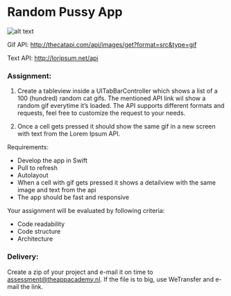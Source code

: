 # Random Pussy App

![alt text](http://thecatapi.com/api/images/get?format=src&type=gif)

Gif API: 
http://thecatapi.com/api/images/get?format=src&type=gif

Text API:
http://loripsum.net/api

### Assignment:

1. Create a tableview inside a UITabBarController which shows a list of a 100 (hundred)  random cat gifs. The mentioned API link wil show a random gif everytime it’s loaded. The API supports different formats and requests, feel free to customize the request to your needs.

2. Once a cell gets pressed it should show the same gif in a new screen with text from the Lorem Ipsum API.

Requirements:

* Develop the app in Swift
* Pull to refresh
* Autolayout
* When a cell with gif gets pressed it shows a detailview with the same image and text from the api
* The app should be fast and responsive


Your assignment will be evaluated by following criteria:
* Code readability
* Code structure
* Architecture

### Delivery:

Create a zip of your project and e-mail it on time to assessment@theappacademy.nl. If the file is to big, use WeTransfer and e-mail the link.
